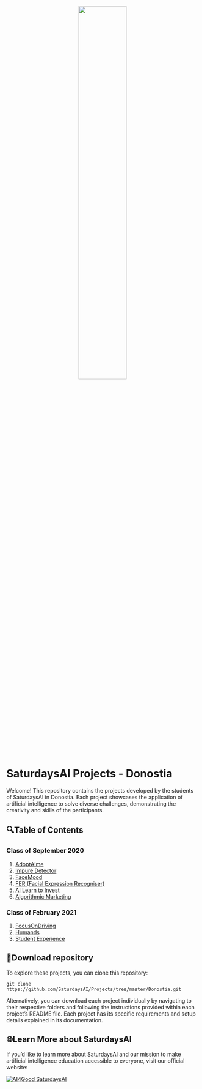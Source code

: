 <p align="center"><img width="50%" src="https://saturdaysai.github.io/saturdaysai/images/logo.png" /></p>

# SaturdaysAI Projects - Donostia

Welcome! This repository contains the projects developed by the students of SaturdaysAI in Donostia. Each project showcases the application of artificial intelligence to solve diverse challenges, demonstrating the creativity and skills of the participants.

## 🔍Table of Contents

### Class of September 2020

1) [AdoptAIme](https://github.com/SaturdaysAI/Projects/tree/master/Donostia/Donostia2020/animal-shelter-AI/)
2) [Impure Detector](https://github.com/SaturdaysAI/Projects/tree/master/Donostia/Donostia2020/Impure_Detector-main)
3) [FaceMood](https://github.com/SaturdaysAI/Projects/tree/master/Donostia/Donostia2020/AISaturdays-depresion-rrss)
4) [FER (Facial Expression Recogniser)](https://github.com/SaturdaysAI/Projects/tree/master/Donostia/Donostia2020/Facial_Expression_Saturdays)
5) [AI Learn to Invest](https://github.com/SaturdaysAI/Projects/tree/master/Donostia/Donostia2020/AI-Learn-to-invest)
6) [Algorithmic Marketing](https://github.com/SaturdaysAI/Projects/tree/master/Donostia/Donostia2020/algorithmic_marketing)


### Class of February 2021

1) [FocusOnDriving](https://github.com/SaturdaysAI/Projects/tree/master/Donostia/Donostia2021/focusondriving-main)
2) [Humands](https://github.com/SaturdaysAI/Projects/tree/master/Donostia/Donostia2021/HUMANDS-master)
3) [Student Experience](https://github.com/SaturdaysAI/Projects/tree/master/Donostia/Donostia2021/StudentExperience-ResultsAI-main)

## 💾Download repository

To explore these projects, you can clone this repository:
```
git clone https://github.com/SaturdaysAI/Projects/tree/master/Donostia.git
```
Alternatively, you can download each project individually by navigating to their respective folders and following the instructions provided within each project’s README file.
Each project has its specific requirements and setup details explained in its documentation.

## 🌐Learn More about SaturdaysAI

If you’d like to learn more about SaturdaysAI and our mission to make artificial intelligence education accessible to everyone, visit our official website:

[![AI4Good SaturdaysAI](https://img.shields.io/badge/AI4Good-SaturdaysAI-orange)](https://saturdays.ai/)

